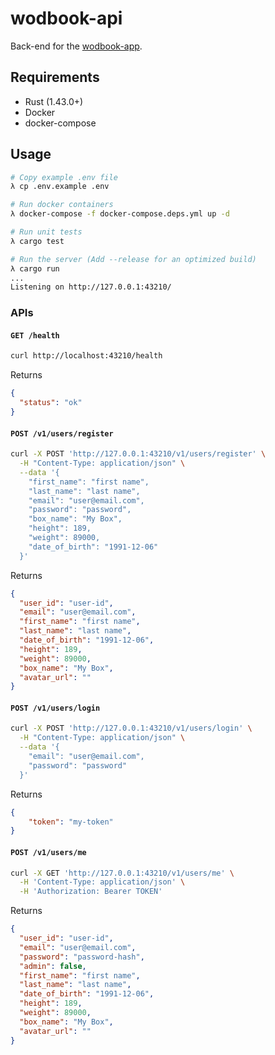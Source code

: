 # wodbook-api

Back-end for the [wodbook-app](https://github.com/egilsster/wodbook-app).

## Requirements

- Rust (1.43.0+)
- Docker
- docker-compose

## Usage

```sh
# Copy example .env file
λ cp .env.example .env

# Run docker containers
λ docker-compose -f docker-compose.deps.yml up -d

# Run unit tests
λ cargo test

# Run the server (Add --release for an optimized build)
λ cargo run
...
Listening on http://127.0.0.1:43210/
```

### APIs

#### `GET /health`

```sh
curl http://localhost:43210/health
```

Returns

```json
{
  "status": "ok"
}
```

#### `POST /v1/users/register`

```sh
curl -X POST 'http://127.0.0.1:43210/v1/users/register' \
  -H "Content-Type: application/json" \
  --data '{
    "first_name": "first name",
    "last_name": "last name",
    "email": "user@email.com",
    "password": "password",
    "box_name": "My Box",
    "height": 189,
    "weight": 89000,
    "date_of_birth": "1991-12-06"
  }'
```

Returns

```json
{
  "user_id": "user-id",
  "email": "user@email.com",
  "first_name": "first name",
  "last_name": "last name",
  "date_of_birth": "1991-12-06",
  "height": 189,
  "weight": 89000,
  "box_name": "My Box",
  "avatar_url": ""
}
```

#### `POST /v1/users/login`

```sh
curl -X POST 'http://127.0.0.1:43210/v1/users/login' \
  -H "Content-Type: application/json" \
  --data '{
    "email": "user@email.com",
    "password": "password"
  }'
```

Returns

```json
{
    "token": "my-token"
}
```

#### `POST /v1/users/me`

```sh
curl -X GET 'http://127.0.0.1:43210/v1/users/me' \
  -H 'Content-Type: application/json' \
  -H 'Authorization: Bearer TOKEN'
```

Returns

```json
{
  "user_id": "user-id",
  "email": "user@email.com",
  "password": "password-hash",
  "admin": false,
  "first_name": "first name",
  "last_name": "last name",
  "date_of_birth": "1991-12-06",
  "height": 189,
  "weight": 89000,
  "box_name": "My Box",
  "avatar_url": ""
}
```
